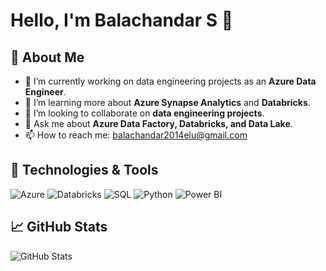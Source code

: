 # Hello, I'm Balachandar S 👋

## 🌟 About Me

- 🔭 I’m currently working on data engineering projects as an **Azure Data Engineer**.
- 🌱 I’m learning more about **Azure Synapse Analytics** and **Databricks**.
- 👯 I’m looking to collaborate on **data engineering projects**.
- 💬 Ask me about **Azure Data Factory, Databricks, and Data Lake**.
- 📫 How to reach me: balachandar2014elu@gmail.com

## 🚀 Technologies & Tools

![Azure](https://img.shields.io/badge/-Azure-0078D4?logo=microsoft-azure&logoColor=white)
![Databricks](https://img.shields.io/badge/-Databricks-EA4C1D?logo=databricks&logoColor=white)
![SQL](https://img.shields.io/badge/-SQL-4479A1?logo=sql&logoColor=white)
![Python](https://img.shields.io/badge/-Python-3776AB?logo=python&logoColor=white)
![Power BI](https://img.shields.io/badge/-Power%20BI-F2C811?logo=power-bi&logoColor=black)

## 📈 GitHub Stats

![GitHub Stats](https://github-readme-stats.vercel.app/api?username=zBalachandar&show_icons=true&hide_title=true&count_private=true&theme=radical)
